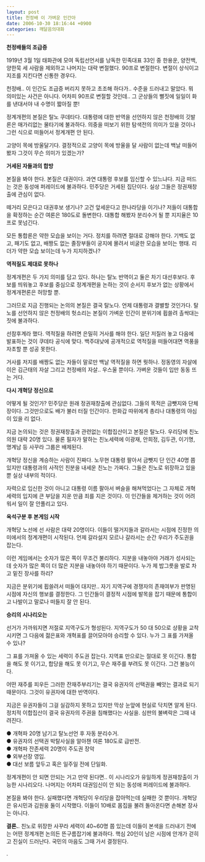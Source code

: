 ```yaml
---
layout: post
title: 천정배 이 가벼운 인간아
date: 2006-10-30 18:16:44 +0900
categories: 깨달음의대화
---
```

**천정배들의 조급증**

1919년 3월 1일 태화관에 모여 독립선언서를 낭독한 민족대표 33인 중 한용운, 양전백, 양한묵 세 사람을 제외하고 나머지는 대략 변절했다. 90프로 변절한다. 변절이 상식이고 지조를 지킨다면 신통한 경우다. 

천정배.. 이 인간도 조급증 버리지 못하고 초조해 하다가.. 수준을 드러내고 말았다. 뭐 의미있는 사건은 아니다. 어차피 90프로 변절할 것인데.. 그 군상들의 뻘짓에 일일이 화를 낸대서야 내 수명이 짧아질 뿐!

정계개편의 본질은 탈노 쿠데타다. 대통령에 대한 반역을 선언하지 않은 천정배의 깃발론은 매가리없는 물타기에 불과하다. 의중을 떠보기 위한 탐색전의 의미가 있을 것이나 그런 식으로 떠들어서 정계개편 안 된다. 

고양이 목에 방울달기다. 결정적으로 고양이 목에 방울을 달 사람이 없는데 백날 떠들어봤자 그것이 무슨 의미가 있겠는가?

**거세된 자들과의 합방**

본질을 봐야 한다. 본질은 대권이다. 과연 대통령 후보를 임신할 수 있느냐다. 지금 떠드는 것은 동성애 퍼레이드에 불과하다. 민주당은 거세된 집단이다. 실상 그들은 정권재창출에 관심이 없다. 

떼거리 모은다고 대권후보 생기나? 고건 앞세운다고 한나라당을 이기나? 저들이 대통합을 확정하는 순간 여론은 180도로 돌변한다. 대통합 해봤자 분리수거 될 뿐 지지율은 10프로 못넘긴다. 

모든 통합론은 약한 모습을 보이는 거다. 정치를 하려면 절대로 강해야 한다. 기백도 없고, 패기도 없고, 배짱도 없는 졸장부들이 궁지에 몰려서 비굴한 모습을 보이는 행태. 리더가 약한 모습 보이는데 누가 지지하겠나? 

**역적질도 제대로 못하나**

정계개편은 두 가지 의미를 담고 있다. 하나는 탈노 반역이고 둘은 차기 대선후보다. 후보를 띄워놓고 후보를 중심으로 정계개편을 논하는 것이 순서지 후보가 없는 상황에서 정계개편론은 허망할 뿐. 

그러므로 지금 진행되는 논의의 본질은 결국 탈노다. 언제 대통령과 결별할 것인가다. 탈노를 선언하지 않은 천정배의 헛소리는 본질이 가벼운 인간이 분위기에 휩쓸려 촐싹대는 짓에 불과하다.

선참후계라 했다. 역적질을 하려면 은밀히 거사를 해야 한다. 일단 저질러 놓고 다음에 발표하는 것이 쿠데타 공식에 맞다. 백주대낮에 공개적으로 역적질을 떠들어대면 역풍을 자초할 뿐 성공 못한다. 

거사를 저지를 배짱도 없는 자들이 말로만 백날 역적질을 하면 뭣하나. 정동영의 자살에 이은 김근태의 자살 그리고 천정배의 자살.. 우스울 뿐이다. 가벼운 것들이 입만 동동 뜨는 거다. 

**다시 개혁당 정신으로** 

어떻게 될 것인가? 민주당은 원래 정권재창출에 관심없다. 그들의 목적은 금뺏지와 단체장이다. 그것만으로도 배가 불러 터질 인간이다. 한화갑 따위에게 총리나 대통령의 야심이 있을 리 없다. 

지금 논의되는 것은 정권재창출과 관련없는 이합집산이고 본질은 탈노다. 우리당에 친노의원 대략 20명 있다. 물론 필자가 말하는 친노세력에 이광재, 안희정, 김두관, 이기명, 명계남 등 사꾸라 그룹은 배제된다. 

개혁당 정신을 계승하는 사람이 진짜다. 노무현 대통령 팔아서 금뺏지 단 인간 40명 쯤 있지만 대통령과의 사적인 친분을 내세운 친노는 가짜다. 그들은 친노로 위장하고 있을 뿐 실상 내부의 적이다. 

자력으로 입신한 것이 아니고 대통령 이름 팔아서 벼슬을 해쳐먹었다는 그 자체로 개혁세력의 입지에 큰 부담을 지운 만큼 죄를 지은 것이다. 이 인간들을 제거하는 것이 어려워서 일이 잘 안풀리고 있다. 

**옥석구분 후 본게임 시작**

개혁당 노선에 선 사람은 대략 20명이다. 이들이 떨거지들과 갈라서는 시점에 진정한 의미에서의 정계개편이 시작된다. 언제 갈라설지 모르나 갈라서는 순간 우리가 주도권을 잡는다. 

이런 게임에서는 숫자가 많은 쪽이 무조건 불리하다. 지분을 내놓아야 거래가 성사되는데 숫자가 많은 쪽이 더 많은 지분을 내놓아야 하기 때문이다. 누가 제 밥그릇을 발로 차고 밑진 장사를 하리? 

지금은 분위기에 휩쓸려서 떠들어 대지만.. 자기 지역구에 경쟁자의 존재여부가 판명된 시점에 자신의 행보를 결정한다. 그 인간들이 결정적 시점에 발목을 잡기 때문에 통합이고 나발이고 말로나 떠들지 잘 안 된다.

**승리의 시나리오는**

선거가 가까워지면 저절로 지역구도가 형성된다. 지역구도가 50 대 50으로 상황을 교착시키면 그 다음에 젊은표와 개혁표를 끌어모아야 승리할 수 있다. 누가 그 표를 가져올 수 있나? 

그 표를 가져올 수 있는 세력이 주도권 잡는다. 지역표 만으로는 절대로 못 이긴다. 통합을 해도 못 이기고, 합당을 해도 못 이기고, 무슨 재주를 부려도 못 이긴다. 그건 불능이다. 

어떤 재주를 피우든 그러한 잔재주부리기는 결국 유권자의 선택권을 빼앗는 결과로 되기 때문이다. 그것이 유권자에 대한 반역이다. 

지금은 유권자들이 그걸 실감하지 못하고 있지만 막상 눈앞에 현실로 닥치면 알게 된다. 정치적 이합집산이 결국 유권자의 주권을 침해했다는 사실을. 심판의 불벼락은 그때 내려진다. 

● 개혁파 20명 남기고 탈노선언 후 자동 분리수거.   
● 유권자의 선택권 박탈사실을 알아챈 여론 180도로 급반전.  
● 개혁파 잔존세력 20명이 주도권 장악  
● 외부선장 영입.  
● 대선 보름 앞두고 혹은 일주일 전에 단일화.

정계개편이 안 되면 안되는 거고 만약 된다면.. 이 시나리오가 유일하게 정권재창출이 가능한 시나리오다. 나머지는 어차피 대권임신이 안 되는 동성애 퍼레이드에 불과하다. 

본질을 봐야 한다. 실패했다면 개혁당이 우리당을 잡아먹는데 실패한 것 뿐이다. 개혁당은 유시민과 김원웅 둘이 시작했다. 이들이 10배로 몸집을 불려 돌아온다면 손해본 장사는 아니다.



**결론.**. 친노로 위장한 사꾸라 세력이 40~60명 쯤 있는데 이들이 본색을 드러내기 전에는 어떤 정계개편 논의든 뜬구름잡기에 불과하다. 핵심 20인이 남은 시점에 안개가 걷히고 진실이 드러난다. 국민의 마음도 그때 가서 결정된다. 

.